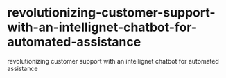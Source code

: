 # revolutionizing-customer-support-with-an-intellignet-chatbot-for-automated-assistance
revolutionizing customer support with an intellignet chatbot for automated assistance

